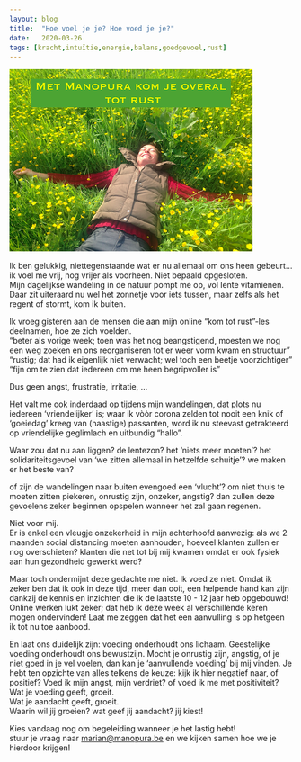 ```yaml
---
layout: blog
title:  "Hoe voel je je? Hoe voed je je?"
date:   2020-03-26
tags: [kracht,intuïtie,energie,balans,goedgevoel,rust]
---
```


![2020-03-26-voelen](images/manopura_in_veld_bloemen_klein_blog.png)


Ik ben gelukkig, niettegenstaande wat er nu allemaal om ons heen gebeurt…   
ik voel me vrij, nog vrijer als voorheen. Niet bepaald opgesloten.   
Mijn dagelijkse wandeling in de natuur pompt me op, vol lente vitamienen.   
Daar zit uiteraard nu wel het zonnetje voor iets tussen, maar zelfs als het regent of stormt, kom ik buiten.    

Ik vroeg gisteren aan de mensen die aan mijn online “kom tot rust”-les deelnamen, hoe ze zich voelden.    
“beter als vorige week; toen was het nog beangstigend, moesten we nog een weg zoeken en ons reorganiseren tot er weer vorm kwam en structuur”   
“rustig; dat had ik eigenlijk niet verwacht; wel toch een beetje voorzichtiger”    
“fijn om te zien dat iedereen om me heen begripvoller is”   
    
Dus geen angst, frustratie, irritatie, …   

Het valt me ook inderdaad op tijdens mijn wandelingen, dat plots nu iedereen ‘vriendelijker’ is; waar ik vòòr corona zelden tot nooit een knik of ‘goeiedag’ kreeg van (haastige) passanten, word ik nu steevast getrakteerd op vriendelijke geglimlach en uitbundig “hallo”.    

Waar zou dat nu aan liggen? de lentezon? het ‘niets meer moeten’? het solidariteitsgevoel van ‘we zitten allemaal in hetzelfde schuitje’? we maken er het beste van?   

of zijn de wandelingen naar buiten evengoed een ‘vlucht’? om niet thuis te moeten zitten piekeren, onrustig zijn, onzeker, angstig?
dan zullen deze gevoelens zeker beginnen opspelen wanneer het zal gaan regenen.    

Niet voor mij.    
Er is enkel een vleugje onzekerheid in mijn achterhoofd aanwezig: als we 2 maanden social distancing moeten aanhouden, hoeveel klanten zullen er nog overschieten? klanten die net tot bij mij kwamen omdat er ook fysiek aan hun gezondheid gewerkt werd?   

Maar toch ondermijnt deze gedachte me niet. Ik voed ze niet. Omdat ik zeker ben dat ik ook in deze tijd, meer dan ooit, een helpende hand kan zijn dankzij de kennis en inzichten die ik de laatste 10 - 12 jaar heb opgebouwd!
Online werken lukt zeker; dat heb ik deze week al verschillende keren mogen ondervinden! Laat me zeggen dat het een aanvulling is op hetgeen ik tot nu toe aanbood.    

En laat ons duidelijk zijn: voeding onderhoudt ons lichaam. Geestelijke voeding onderhoudt ons bewustzijn. 
Mocht je onrustig zijn, angstig, of je niet goed in je vel voelen, dan kan je ‘aanvullende voeding’ bij mij vinden. 
Je hebt ten opzichte van alles telkens de keuze: kijk ik hier negatief naar, of positief? 
Voed ik mijn angst, mijn verdriet? of voed ik me met positiviteit?    
Wat je voeding geeft, groeit.    
Wat je aandacht geeft, groeit.    
Waarin wil jij groeien? wat geef jij aandacht? jij kiest!   

Kies vandaag nog om begeleiding wanneer je het lastig hebt!   
stuur je vraag naar marian@manopura.be en we kijken samen hoe we je hierdoor krijgen!
